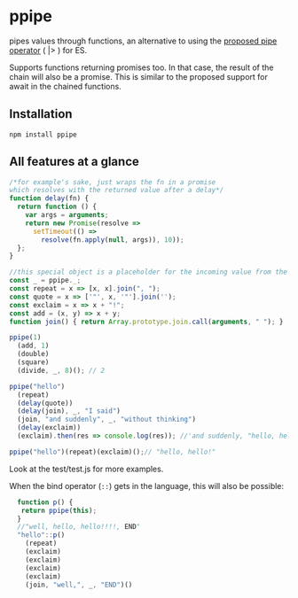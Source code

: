# ppipe
pipes values through functions, an alternative to using the [proposed pipe operator](https://github.com/mindeavor/es-pipeline-operator) ( |> ) for ES.

Supports functions returning promises too. In that case, the result of the
chain will also be a promise. This is similar to the proposed support for
await in the chained functions.

## Installation

`npm install ppipe`

## All features at a glance

```javascript
/*for example's sake, just wraps the fn in a promise
which resolves with the returned value after a delay*/
function delay(fn) {
  return function () {
    var args = arguments;
    return new Promise(resolve => 
      setTimeout(() => 
        resolve(fn.apply(null, args)), 10));
  };
}

//this special object is a placeholder for the incoming value from the previous function in the chain
const _ = ppipe._;
const repeat = x => [x, x].join(", ");
const quote = x => ['"', x, '"'].join('');
const exclaim = x => x + "!";
const add = (x, y) => x + y;
function join() { return Array.prototype.join.call(arguments, " "); }

ppipe(1)
  (add, 1)
  (double)
  (square)
  (divide, _, 8)(); // 2

ppipe("hello")
  (repeat)
  (delay(quote))
  (delay(join), _, "I said")
  (join, "and suddenly", _, "without thinking")
  (delay(exclaim))
  (exclaim).then(res => console.log(res)); //'and suddenly, "hello, hello", I said, without thinking!!'

ppipe("hello")(repeat)(exclaim)();// "hello, hello!"
```

Look at the test/test.js for more examples.

When the bind operator (`::`) gets in the language, this will also be possible:

```javascript
  function p() {
   return ppipe(this);
  }
  //"well, hello, hello!!!!, END"
  "hello"::p()
    (repeat)
    (exclaim)
    (exclaim)
    (exclaim)
    (exclaim)
    (join, "well,", _, "END")()
```
